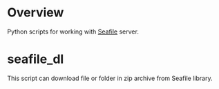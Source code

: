 # Overview 
Python scripts for working with [Seafile](https://www.seafile.com/en/home/) server.

# seafile_dl
This script can download file or folder in zip archive from Seafile library.
